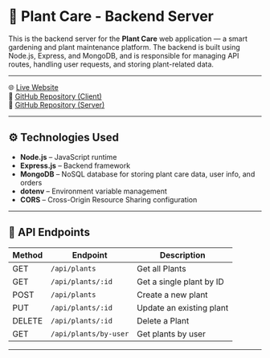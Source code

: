 # 🌱 Plant Care - Backend Server

This is the backend server for the **Plant Care** web application — a smart gardening and plant maintenance platform. The backend is built using Node.js, Express, and MongoDB, and is responsible for managing API routes, handling user requests, and storing plant-related data.

---

🌐 [Live Website](https://plant-care-cb6f6.web.app/)  
🔗 [GitHub Repository (Client)](https://github.com/Programming-Hero-Web-Course4/b11a10-client-side-nayeem2912)  
🔗 [GitHub Repository (Server)](https://github.com/Programming-Hero-Web-Course4/b11a10-server-side-nayeem2912)  

---


## ⚙️ Technologies Used

- **Node.js** – JavaScript runtime
- **Express.js** – Backend framework
- **MongoDB** – NoSQL database for storing plant care data, user info, and orders
- **dotenv** – Environment variable management
- **CORS** – Cross-Origin Resource Sharing configuration


---
## 🧪 API Endpoints

| Method | Endpoint              | Description                      |
|--------|-----------------------|----------------------------------|
| GET    | `/api/plants`       | Get all Plants          |
| GET    | `/api/plants/:id`   | Get a single plant by ID       |
| POST   | `/api/plants`       | Create a new plant      |
| PUT    | `/api/plants/:id`   | Update an existing plant       |
| DELETE | `/api/plants/:id`   | Delete a Plant         |
| GET    | `/api/plants/by-user`       | Get plants by user |

              
---

